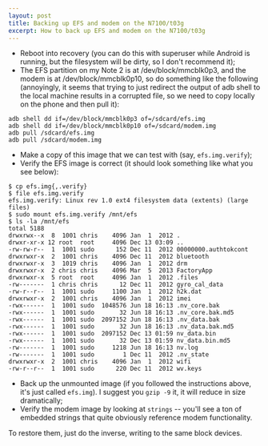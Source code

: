 ```yaml
---
layout: post
title: Backing up EFS and modem on the N7100/t03g
excerpt: How to back up EFS and modem on the N7100/t03g
---
```


- Reboot into recovery (you can do this with superuser while Android is
  running, but the filesystem will be dirty, so I don't recommend it);
- The EFS partition on my Note 2 is at /dev/block/mmcblk0p3, and the modem is
  at /dev/block/mmcblk0p10, so do something like the following (annoyingly, it
  seems that trying to just redirect the output of adb shell to the local
  machine results in a corrupted file, so we need to copy locally on the phone
  and then pull it):

<!-- -->

    adb shell dd if=/dev/block/mmcblk0p3 of=/sdcard/efs.img
    adb shell dd if=/dev/block/mmcblk0p10 of=/sdcard/modem.img
    adb pull /sdcard/efs.img
    adb pull /sdcard/modem.img

- Make a copy of this image that we can test with (say, `efs.img.verify`);
- Verify the EFS image is correct (it should look something like what you see
  below):

<!-- -->

    $ cp efs.img{,.verify}
    $ file efs.img.verify
    efs.img.verify: Linux rev 1.0 ext4 filesystem data (extents) (large files)
    $ sudo mount efs.img.verify /mnt/efs
    $ ls -la /mnt/efs
    total 5188
    drwxrwx--x  8  1001 chris    4096 Jan  1  2012 .
    drwxr-xr-x 12 root  root     4096 Dec 13 03:09 ..
    -rw-rw-r--  1  1001 sudo      152 Dec 11  2012 00000000.authtokcont
    drwxrwxr-x  2  1001 chris    4096 Dec 11  2012 bluetooth
    drwxrwxr-x  3  1019 chris    4096 Jan  1  2012 drm
    drwxrwxr-x  2 chris chris    4096 Mar  5  2013 FactoryApp
    drwxrwxr-x  5 root  root     4096 Jan  1  2012 .files
    -rw-------  1 chris chris      12 Dec 11  2012 gyro_cal_data
    -rw-r--r--  1  1001 sudo     1100 Jan  1  2012 h2k.dat
    drwxrwxr-x  2  1001 chris    4096 Jan  1  2012 imei
    -rwx------  1  1001 sudo  1048576 Jun 18 16:13 .nv_core.bak
    -rwx------  1  1001 sudo       32 Jun 18 16:13 .nv_core.bak.md5
    -rwx------  1  1001 sudo  2097152 Jun 18 16:13 .nv_data.bak
    -rwx------  1  1001 sudo       32 Jun 18 16:13 .nv_data.bak.md5
    -rwx------  1  1001 sudo  2097152 Dec 13 01:59 nv_data.bin
    -rwx------  1  1001 sudo       32 Dec 13 01:59 nv_data.bin.md5
    -rw-------  1  1001 sudo     1218 Jun 18 16:13 nv.log
    -rw-------  1  1001 sudo        1 Dec 11  2012 .nv_state
    drwxrwxr-x  2  1001 chris    4096 Jan  1  2012 wifi
    -rw-r--r--  1  1001 sudo      220 Dec 11  2012 wv.keys

- Back up the unmounted image (if you followed the instructions above, it's
  just called `efs.img`). I suggest you `gzip -9` it, it will reduce in size
  dramatically;
- Verify the modem image by looking at `strings` -- you'll see a ton of
  embedded strings that quite obviously reference modem functionality.

To restore them, just do the inverse, writing to the same block devices.

